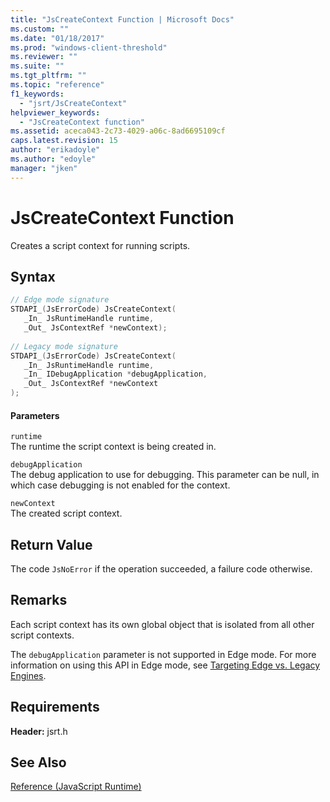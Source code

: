 ```yaml
---
title: "JsCreateContext Function | Microsoft Docs"
ms.custom: ""
ms.date: "01/18/2017"
ms.prod: "windows-client-threshold"
ms.reviewer: ""
ms.suite: ""
ms.tgt_pltfrm: ""
ms.topic: "reference"
f1_keywords: 
  - "jsrt/JsCreateContext"
helpviewer_keywords: 
  - "JsCreateContext function"
ms.assetid: aceca043-2c73-4029-a06c-8ad6695109cf
caps.latest.revision: 15
author: "erikadoyle"
ms.author: "edoyle"
manager: "jken"
---
```

# JsCreateContext Function
Creates a script context for running scripts.  
  
## Syntax  
  
```cpp  
// Edge mode signature  
STDAPI_(JsErrorCode) JsCreateContext(  
   _In_ JsRuntimeHandle runtime,  
   _Out_ JsContextRef *newContext);  
  
// Legacy mode signature  
STDAPI_(JsErrorCode) JsCreateContext(  
   _In_ JsRuntimeHandle runtime,  
   _In_ IDebugApplication *debugApplication,  
   _Out_ JsContextRef *newContext  
);  
```  
  
#### Parameters  
 `runtime`  
 The runtime the script context is being created in.  
  
 `debugApplication`  
 The debug application to use for debugging. This parameter can be null, in which case debugging is not enabled for the context.  
  
 `newContext`  
 The created script context.  
  
## Return Value  
 The code `JsNoError` if the operation succeeded, a failure code otherwise.  
  
## Remarks  
 Each script context has its own global object that is isolated from all other script contexts.  
  
 The `debugApplication` parameter is not supported in Edge mode. For more information on using this API in Edge mode, see [Targeting Edge vs. Legacy Engines](../chakra-hosting/targeting-edge-vs-legacy-engines-in-jsrt-apis.md).  
  
## Requirements  
 **Header:** jsrt.h  
  
## See Also  
 [Reference (JavaScript Runtime)](../chakra-hosting/reference-javascript-runtime.md)